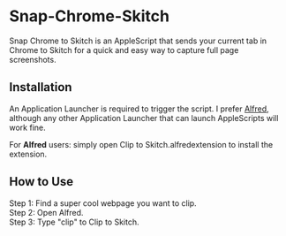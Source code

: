 Snap-Chrome-Skitch
==================

Snap Chrome to Skitch is an AppleScript that sends your current tab in Chrome to Skitch for a quick and easy way to capture full page screenshots. 

## Installation

An Application Launcher is required to trigger the script. I prefer [Alfred]("http://www.alfredapp.com/"), although 
any other Application Launcher that can launch AppleScripts will work fine. 

For **Alfred** users: simply open Clip to Skitch.alfredextension to install the extension.

## How to Use

Step 1: Find a super cool webpage you want to clip.  
Step 2: Open Alfred.  
Step 3: Type "clip" to Clip to Skitch.  
